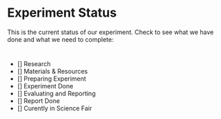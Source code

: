 # Experiment Status
This is the current status of our experiment. Check to see what we have done and what we need to complete:
#
- [] Research
- [] Materials & Resources
- [] Preparing Experiment
- [] Experiment Done
- [] Evaluating and Reporting
- [] Report Done
- [] Curently in Science Fair
